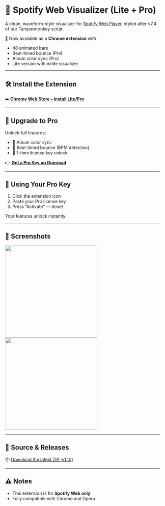 # 🎵 Spotify Web Visualizer (Lite + Pro)

A clean, waveform-style visualizer for [Spotify Web Player](https://open.spotify.com/), styled after v7.4 of our Tampermonkey script.

🧪 Now available as a **Chrome extension** with:
- 48 animated bars
- Beat-timed bounce (Pro)
- Album color sync (Pro)
- Lite version with white visualizer

---

## 🛠️ Install the Extension

➡️ [**Chrome Web Store – Install Lite/Pro**]([https://chrome.google.com/webstore/detail/spotify-visualizer/your-extension-id-here](https://chromewebstore.google.com/detail/spotify-visualizer-lite/ncnnchaooipooafemedommoadfpclnol))

---

## 💎 Upgrade to Pro

Unlock full features:
- 🎨 Album color sync
- 🥁 Beat-timed bounce (BPM detection)
- 🔐 1-time license key unlock

👉 [**Get a Pro Key on Gumroad**]([https://annoyedfilmer.gumroad.com/](https://talenmagistro.gumroad.com/l/luhnj))

---

## 🔑 Using Your Pro Key

1. Click the extension icon
2. Paste your Pro license key
3. Press “Activate” — done!

Your features unlock instantly.

---

## 📸 Screenshots

<img src="screenshots/lite.png" width="300" />
<img src="screenshots/pro.png" width="300" />

---

## 📁 Source & Releases

📦 [Download the latest ZIP (v1.10)](https://github.com/AnnoyedFilmer/spotify-visualizer/releases/latest)

---

## ⚠️ Notes

- This extension is for **Spotify Web only**
- Fully compatible with Chrome and Opera
